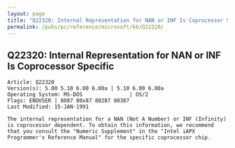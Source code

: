 ```yaml
---
layout: page
title: "Q22320: Internal Representation for NAN or INF Is Coprocessor Specific"
permalink: /pubs/pc/reference/microsoft/kb/Q22320/
---
```


## Q22320: Internal Representation for NAN or INF Is Coprocessor Specific

	Article: Q22320
	Version(s): 5.00 5.10 6.00 6.00a | 5.10 6.00 6.00a
	Operating System: MS-DOS               | OS/2
	Flags: ENDUSER | 8087 80x87 80287 80387
	Last Modified: 15-JAN-1991
	
	The internal representation for a NAN (Not A Number) or INF (Infinity)
	is coprocessor dependent. To obtain this information, we recommend
	that you consult the "Numeric Supplement" in the "Intel iAPX
	Programmer's Reference Manual" for the specific coprocessor chip.
